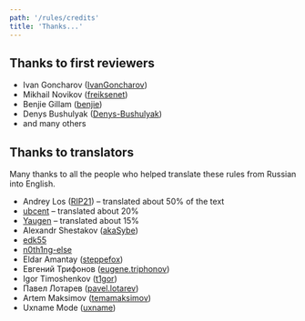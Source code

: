 ```yaml
---
path: '/rules/credits'
title: 'Thanks...'
---
```


## Thanks to first reviewers

- Ivan Goncharov ([IvanGoncharov](https://github.com/IvanGoncharov))
- Mikhail Novikov ([freiksenet](https://github.com/freiksenet))
- Benjie Gillam ([benjie](https://github.com/benjie))
- Denys Bushulyak ([Denys-Bushulyak](https://github.com/Denys-Bushulyak))
- and many others

## Thanks to translators

Many thanks to all the people who helped translate these rules from Russian into English.

- Andrey Los ([RIP21](https://github.com/RIP21)) – translated about 50% of the text
- [ubcent](https://github.com/ubcent) – translated about 20%
- [Yaugen](https://github.com/Yaugen) – translated about 15%
- Alexandr Shestakov ([akaSybe](https://github.com/akaSybe))
- [edk55](https://github.com/edk55)
- [n0th1ng-else](https://github.com/n0th1ng-else)
- Eldar Amantay ([steppefox](https://github.com/steppefox))
- Евгений Трифонов ([eugene.triphonov](https://github.com/eugene.triphonov))
- Igor Timoshenkov ([t1gor](https://github.com/t1gor))
- Павел Лотарев ([pavel.lotarev](https://github.com/pavel.lotarev))
- Artem Maksimov ([temamaksimov](https://github.com/temamaksimov))
- Uxname Mode ([uxname](https://github.com/uxname))
